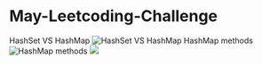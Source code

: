 # May-Leetcoding-Challenge
HashSet VS HashMap
![HashSet VS HashMap](https://media.geeksforgeeks.org/wp-content/uploads/hashsetVshashmap.png)
HashMap methods
![HashMap methods](https://cdn.crunchify.com/wp-content/uploads/2018/12/Crunchify-Java-Hashmap-containsKey-containsValue-Tutorial.png)
![](https://www.concretepage.com/java/java-8/images/java-map-getordefault.jpg)
